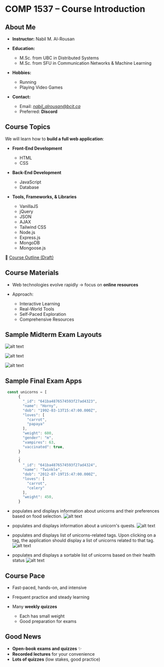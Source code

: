 # **COMP 1537 – Course Introduction**

## **About Me**

- **Instructor:** Nabil M. Al-Rousan
- **Education:**

  - M.Sc. from UBC in Distributed Systems
  - M.Sc. from SFU in Communication Networks & Machine Learning

- **Hobbies:**

  - Running
  - Playing Video Games

- **Contact:**

  - Email: _[nabil_alrousan@bcit.ca](mailto:nabil_alrousan@bcit.ca)_
  - Preferred: **Discord**

## **Course Topics**

We will learn how to **build a full web application**:

- **Front-End Development**

  - HTML
  - CSS

- **Back-End Development**

  - JavaScript
  - Database

- **Tools, Frameworks, & Libraries**

  - VanillaJS
  - jQuery
  - JSON
  - AJAX
  - Tailwind CSS
  - Node.js
  - Express.js
  - MongoDB
  - Mongoose.js

🔗 [Course Outline (Draft)](https://www.bcit.ca/outlines/20243046870/)

## **Course Materials**

- Web technologies evolve rapidly → focus on **online resources**
- Approach:

  - Interactive Learning
  - Real-World Tools
  - Self-Paced Exploration
  - Comprehensive Resources

## **Sample Midterm Exam Layouts**

![alt text](images/image.png)

![alt text](images/image-1.png)

![alt text](images/image-2.png)

## **Sample Final Exam Apps**

```js
 const unicorns = [
      {
        "_id": "641ba4876574593f27ad4323",
        "name": "Horny",
        "dob": "1992-03-13T15:47:00.000Z",
        "loves": [
          "carrot",
          "papaya"
        ],
        "weight": 600,
        "gender": "m",
        "vampires": 63,
        "vaccinated": true,
      }
      ,
      {
        "_id": "641ba4876574593f27ad4324",
        "name": "Twinkle",
        "dob": "2012-07-19T15:47:00.000Z",
        "loves": [
          "carrot",
          "celery"
        ],
        "weight": 450,
      }
```

- populates and displays information about unicorns and their preferences based on food selection.
  ![alt text](images/image-3.png)

- populates and displays information about a unicorn's quests.
  ![alt text](images/image-4.png)

- populates and displays list of unicorns-related tags. Upon clicking on a tag, the application should display a list of unicorns related to that tag.
  ![alt text](images/image-5.png)

- populates and displays a sortable list of unicorns based on their health status
  ![alt text](images/image-6.png)

## **Course Pace**

- Fast-paced, hands-on, and intensive
- Frequent practice and steady learning
- Many **weekly quizzes**

  - Each has small weight
  - Good preparation for exams

## **Good News**

- **Open-book exams and quizzes** ✨
- **Recorded lectures** for your convenience
- **Lots of quizzes** (low stakes, good practice)
